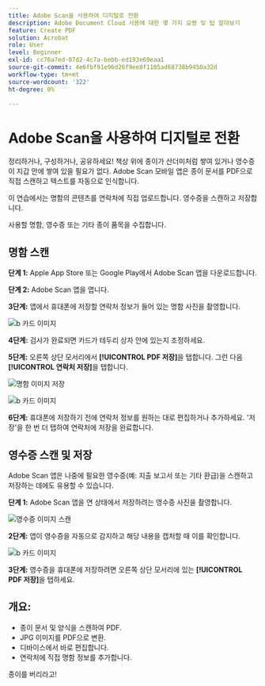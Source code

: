 ```yaml
---
title: Adobe Scan을 사용하여 디지털로 전환
description: Adobe Document Cloud 사용에 대한 몇 가지 요령 및 팁 알아보기
feature: Create PDF
solution: Acrobat
role: User
level: Beginner
exl-id: cc76a7ed-07d2-4c7a-bebb-ed193e69eaa1
source-git-commit: 4e6fbf91e96d26f9ee8f1105ad68738b9450a32d
workflow-type: tm+mt
source-wordcount: '322'
ht-degree: 0%

---
```


# Adobe Scan을 사용하여 디지털로 전환

정리하거나, 구성하거나, 공유하세요! 책상 위에 종이가 산더미처럼 쌓여 있거나 영수증이 지갑 안에 쌓여 있을 필요가 없다. Adobe Scan 모바일 앱은 종이 문서를 PDF으로 직접 스캔하고 텍스트를 자동으로 인식합니다.

이 연습에서는 명함의 콘텐츠를 연락처에 직접 업로드합니다. 영수증을 스캔하고 저장합니다.

사용할 명함, 영수증 또는 기타 종이 품목을 수집합니다.

## 명함 스캔

**단계 1:** Apple App Store 또는 Google Play에서 Adobe Scan 앱을 다운로드합니다.

**단계 2:** Adobe Scan 앱을 엽니다.

**3단계:** 앱에서 휴대폰에 저장할 연락처 정보가 들어 있는 명함 사진을 촬영합니다.

![b 카드 이미지](assets/scanbcard.png)


**4단계:** 검사가 완료되면 카드가 테두리 상자 안에 있는지 조정하세요.

**5단계:** 오른쪽 상단 모서리에서 **[!UICONTROL PDF 저장]**&#x200B;을 탭합니다. 그런 다음 **[!UICONTROL 연락처 저장]**&#x200B;을 탭합니다.


![명함 이미지 저장](assets/savecontact.jpg)

![b 카드 이미지](assets/savecontact.png)

**6단계:** 휴대폰에 저장하기 전에 연락처 정보를 원하는 대로 편집하거나 추가하세요. &#39;저장&#39;을 한 번 더 탭하여 연락처에 저장을 완료합니다.

## 영수증 스캔 및 저장

Adobe Scan 앱은 나중에 필요한 영수증(예: 지출 보고서 또는 기타 환급)을 스캔하고 저장하는 데에도 유용할 수 있습니다.

**단계 1:** Adobe Scan 앱을 연 상태에서 저장하려는 영수증 사진을 촬영합니다.

![영수증 이미지 스캔](assets/scanreceipt.png)


**2단계:** 앱이 영수증을 자동으로 감지하고 해당 내용을 캡처할 때 이를 확인합니다.

![b 카드 이미지](assets/receiptoutput.jpg)

**3단계:** 영수증을 휴대폰에 저장하려면 오른쪽 상단 모서리에 있는 **[!UICONTROL PDF 저장]**&#x200B;을 탭하세요.


## 개요:

* 종이 문서 및 양식을 스캔하여 PDF.
* JPG 이미지를 PDF으로 변환.
* 디바이스에서 바로 편집합니다.
* 연락처에 직접 명함 정보를 추가합니다.

종이를 버리라고!
